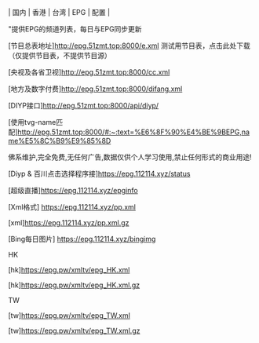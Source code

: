 | 国内 | 香港 | 台湾 | EPG | 配置 |




"提供EPG的频道列表，每日与EPG同步更新

[节目总表地址]http://epg.51zmt.top:8000/e.xml   测试用节目表，点击此处下载（仅提供节目表，不提供节目源）

[央视及各省卫视]http://epg.51zmt.top:8000/cc.xml 

 [地方及数字付费]http://epg.51zmt.top:8000/difang.xml

[DIYP接口]http://epg.51zmt.top:8000/api/diyp/ 



[使用tvg-name匹配]http://epg.51zmt.top:8000/#:~:text=%E6%8F%90%E4%BE%9BEPG,name%E5%8C%B9%E9%85%8D





佛系维护,完全免费,无任何广告,数据仅供个人学习使用,禁止任何形式的商业用途!

[Diyp & 百川点击选择程序接]https://epg.112114.xyz/status  

[超级直播]https://epg.112114.xyz/epginfo

[Xml格式] https://epg.112114.xyz/pp.xml

[xml]https://epg.112114.xyz/pp.xml.gz

[Bing每日图片] https://epg.112114.xyz/bingimg




HK 


[hk]https://epg.pw/xmltv/epg_HK.xml

[hk]https://epg.pw/xmltv/epg_HK.xml.gz



TW 

[tw]https://epg.pw/xmltv/epg_TW.xml

[tw]https://epg.pw/xmltv/epg_TW.xml.gz
